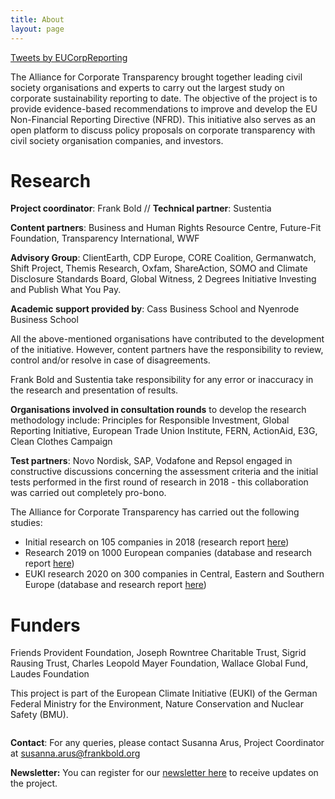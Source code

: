 ```yaml
---
title: About
layout: page
---
```


<div class="aside">
  <a class="twitter-timeline" data-height="500" data-dnt="true" href="https://twitter.com/EUCorpReporting?ref_src=twsrc%5Etfw">Tweets by EUCorpReporting</a> <script async src="https://platform.twitter.com/widgets.js" charset="utf-8"></script>
</div>

The Alliance for Corporate Transparency brought together leading civil society organisations and experts to carry out the largest study on corporate sustainability reporting to date. The objective of the project is to provide evidence-based recommendations to improve and develop the EU Non-Financial Reporting Directive (NFRD). This initiative also serves as an open platform to discuss policy proposals on corporate transparency with civil society organisation companies, and investors.

<h1>Research</h1>

<strong>Project coordinator</strong>: Frank Bold  //  <strong>Technical partner</strong>: Sustentia

<strong>Content partners</strong>: Business and Human Rights Resource Centre, Future-Fit Foundation, Transparency International, WWF

<strong>Advisory Group</strong>: ClientEarth, CDP Europe, CORE Coalition, Germanwatch, Shift Project, Themis Research, Oxfam, ShareAction, SOMO and Climate Disclosure Standards Board, Global Witness, 2 Degrees Initiative Investing and Publish What You Pay.

<strong>Academic support provided by</strong>: Cass Business School and Nyenrode Business School

All the above-mentioned organisations have contributed to the development of the initiative. However, content partners have the responsibility to review, control and/or resolve in case of disagreements.

Frank Bold and Sustentia take responsibility for any error or inaccuracy in the research and presentation of results.

<strong>Organisations involved in consultation rounds</strong> to develop the research methodology include: Principles for Responsible Investment, Global Reporting Initiative, European Trade Union Institute, FERN, ActionAid, E3G, Clean Clothes Campaign

<strong>Test partners</strong>: Novo Nordisk, SAP, Vodafone and Repsol engaged in constructive discussions concerning the assessment criteria and the initial tests performed in the first round of research in 2018 - this collaboration was carried out completely pro-bono.

The Alliance for Corporate Transparency has carried out the following studies: 
- Initial research on 105 companies in 2018 (research report [here](http://www.allianceforcorporatetransparency.org/assets/2018_Research_Report_Alliance_Corporate_Transparency-66d0af6a05f153119e7cffe6df2f11b094affe9aaf4b13ae14db04e395c54a84.pdf))
- Research 2019 on 1000 European companies (database and research report <a href="../database/2019.html">here</a>)
- EUKI research 2020 on 300 companies in Central, Eastern and Southern Europe (database and research report <a href="../database/2020.html">here</a>)

<h1>Funders</h1>

Friends Provident Foundation, Joseph Rowntree Charitable Trust, Sigrid Rausing Trust, Charles Leopold Mayer Foundation, Wallace Global Fund, Laudes Foundation

This project is part of the European Climate Initiative (EUKI) of the German Federal Ministry for the Environment, Nature Conservation and Nuclear Safety (BMU).

<img src="{% asset logos/logo-EUKI @path %}" style="max-width: 600px" alt="">

<strong>Contact</strong>: For any queries, please contact Susanna Arus, Project Coordinator at <a href="mailto:susanna.arus@frankbold.org">susanna.arus@frankbold.org</a>

<strong>Newsletter:</strong> You can register for our <a class="link" href="http://eepurl.com/dJPBjQ">newsletter here</a> to receive updates on the project.